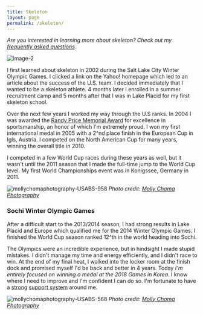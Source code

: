 ```yaml
---
title: Skeleton
layout: page
permalink: /skeleton/
---
```


*Are you interested in learning more about skeleton? Check out my [frequently asked questions](/skeleton/faqs)*.

![image-2](/uploads/image-2.jpg)

I first learned about skeleton in 2002 during the Salt Lake City Winter Olympic Games. I clicked a link on the Yahoo! homepage which led to an article about the success of the U.S. team. I decided immediately that I wanted to be a skeleton athlete. 4 months later I enrolled in a summer recruitment camp and 5 months after that I was in Lake Placid for my first skeleton school.

Over the next few years I worked my way through the U.S ranks. In 2004 I was awarded the [Randy Price Memorial Award](http://www.rpmfund.org) for excellence in sportsmanship, an honor of which I'm extremely proud. I won my first international medal in 2005 with a 2^nd place finish in the European Cup in Igls, Austria. I competed on the North American Cup for many years, winning the overall title in 2010.

I competed in a few World Cup races during these years as well, but it wasn't until the 2011 season that I made the full-time jump to the World Cup level. My first World Championships event was in Konigssee, Germany in 2011.

![mollychomaphotography-USABS-958](/uploads/mollychomaphotography-USABS-958.jpg)
*Photo credit: [Molly Choma Photography](http://www.mollychoma.com)*  

### Sochi Winter Olympic Games
After a difficult start to the 2013/2014 season, I had strong results in Lake Placid and Europe which qualified me for the 2014 Winter Olympic Games. I finished the World Cup season ranked 12^th in the world heading into Sochi.

The Olympics were an incredible experience, but in hindsight I made stupid mistakes. I didn't manage my time and energy efficiently, and I didn't race to win. At the end of my final heat, I walked into the locker room at the finish dock and promised myself I'd be back and better in 4 years. Today *I'm entirely focused on winning a medal at the 2018 Games in Korea*. I know where I need to improve and I'm confident I can do so. I'm  fortunate to have a [strong](http://www.morgantracey.us) [support system](http://www.twitter.com/gmtn) around me.

![mollychomaphotography-USABS-568](/uploads/mollychomaphotography-USABS-568.jpg)
*Photo credit: [Molly Choma Photography](http://www.mollychoma.com)*
